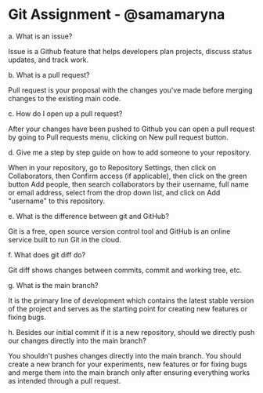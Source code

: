# Git Assignment - @samamaryna

a. What is an issue?

Issue is a Github feature that helps developers plan projects, discuss status updates, and track work. 

b. What is a pull request?

Pull request is your proposal with the changes you've made before merging changes to the existing main code. 

c. How do I open up a pull request?

After your changes have been pushed to Github you can open a pull request by going to Pull requests menu, clicking on New pull request button. 

d. Give me a step by step guide on how to add someone to your repository.

When in your repository, go to Repository Settings, then click on Collaborators, then Confirm access (if applicable), then click on the green button Add people, then search collaborators by their username, full name or email address, select from the drop down list, and click on Add "username" to this repository. 

e. What is the difference between git and GitHub?

Git is a free, open source version control tool and GitHub is an online service built to run Git in the cloud.

f. What does git diff do?

Git diff shows changes between commits, commit and working tree, etc.

g. What is the main branch?

It is the primary line of development which contains the latest stable version of the project and serves as the starting point for creating new features or fixing bugs.

h. Besides our initial commit if it is a new repository, should we directly push our changes directly into the main branch?

You shouldn't pushes changes directly into the main branch. You should create a new branch for your experiments, new features or for fixing bugs and merge them into the main branch only after ensuring everything works as intended through a pull request. 
